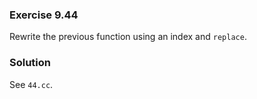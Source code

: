 ### Exercise 9.44

Rewrite the previous function using an index and `replace`.

### Solution

See `44.cc`.
